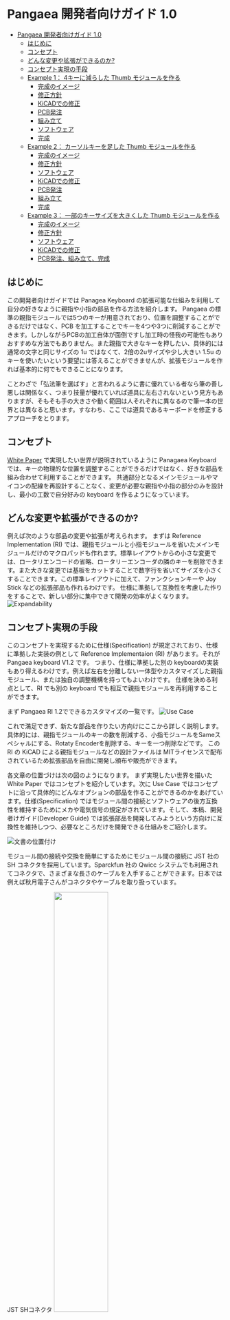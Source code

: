 # Pangaea 開発者向けガイド 1.0

- [Pangaea 開発者向けガイド 1.0](#pangaea-開発者向けガイド-10)
  - [はじめに](#はじめに)
  - [コンセプト](#コンセプト)
  - [どんな変更や拡張ができるのか?](#どんな変更や拡張ができるのか)
  - [コンセプト実現の手段](#コンセプト実現の手段)
  - [Example 1： 4キーに減らした Thumb モジュールを作る](#example-1-4キーに減らした-thumb-モジュールを作る)
    - [完成のイメージ](#完成のイメージ)
    - [修正方針](#修正方針)
    - [KiCADでの修正](#kicadでの修正)
    - [PCB発注](#pcb発注)
    - [組み立て](#組み立て)
    - [ソフトウェア](#ソフトウェア)
    - [完成](#完成)
  - [Example 2： カーソルキーを足した Thumb モジュールを作る](#example-2-カーソルキーを足した-thumb-モジュールを作る)
    - [完成のイメージ](#完成のイメージ-1)
    - [修正方針](#修正方針-1)
    - [ソフトウェア](#ソフトウェア-1)
    - [KiCADでの修正](#kicadでの修正-1)
    - [PCB発注](#pcb発注-1)
    - [組み立て](#組み立て-1)
    - [完成](#完成-1)
  - [Example 3： 一部のキーサイズを大きくした Thumb モジュールを作る](#example-3-一部のキーサイズを大きくした-thumb-モジュールを作る)
    - [完成のイメージ](#完成のイメージ-2)
    - [修正方針](#修正方針-2)
    - [ソフトウェア](#ソフトウェア-2)
    - [KiCADでの修正](#kicadでの修正-2)
    - [PCB発注、組み立て、完成](#pcb発注組み立て完成)

## はじめに

この開発者向けガイドでは Panagea Keyboard の拡張可能な仕組みを利用して自分の好きなように親指や小指の部品を作る方法を紹介します。
Pangaea の標準の親指モジュールでは5つのキーが用意されており、位置を調整することができるだけではなく、PCB を加工することでキーを4つや3つに削減することができます。しかしながらPCBの加工自体が面倒ですし加工時の怪我の可能性もありおすすめな方法でもありません。また親指で大きなキーを押したい、具体的には通常の文字と同じサイズの 1u ではなくて、2倍の2uサイズや少し大きい 1.5u のキーを使いたいという要望には答えることができませんが、拡張モジュールを作れば基本的に何でもできることになります。

ことわざで「弘法筆を選ばす」と言われるように書に優れている者なら筆の善し悪しは関係なく、つまり技量が優れていれば道具に左右されないという見方もありますが、そもそも手の大きさや動く範囲は人それぞれに異なるので筆一本の世界とは異なると思います。すなわち、ここでは道具であるキーボードを修正するアプローチをとります。

## コンセプト

[White Paper](whitepaper_jp.md) で実現したい世界が説明されているように Panagaea Keyboard では、キーの物理的な位置を調整することができるだけではなく、好きな部品を組み合わせて利用することができます。
共通部分となるメインモジュールやマイコンの配線を再設計することなく、変更が必要な親指や小指の部分のみを設計し、最小の工数で自分好みの keyboard を作るようになっています。

## どんな変更や拡張ができるのか?

例えば次のような部品の変更や拡張が考えられます。
まずは Reference Implementation (RI) では、親指モジュールと小指モジュールを省いたメインモジュールだけのマクロパッドも作れます。標準レイアウトからの小さな変更では、ロータリエンコードの省略、ロータリーエンコーダの隣のキーを削除できます。また大きな変更では基板をカットすることで数字行を省いてサイズを小さくすることできます。この標準レイアウトに加えて、ファンクションキーや Joy Stick などの拡張部品も作れるわけです。
仕様に準拠して互換性を考慮した作りをすることで、新しい部分に集中できて開発の効率がよくなります。
![Expandability](images/2022-12-11_11_33_55.png "Expandability")

## コンセプト実現の手段

このコンセプトを実現するために仕様(Specification) が規定されており、仕様に準拠した実装の例として Reference Implementaion (RI) があります。それが Pangaea keyboard V1.2 です。
つまり、仕様に準拠した別の keyboardの実装もあり得えるわけです。例えば左右を分離しない一体型やカスタマイズした親指モジュール、または独自の調整機構を持ってもよいわけです。
仕様を決める利点として、RI でも別の keyboard でも相互で親指モジュールを再利用することができます。

まず Pangaea RI 1.2でできるカスタマイズの一覧です。
![Use Case](images/2022-12-11_21_12_12.png)

これで満足できず、新たな部品を作りたい方向けにここから詳しく説明します。具体的には、親指モジュールのキーの数を削減する、小指モジュールをSameスペシャルにする、Rotaty Encoderを削除する、キーを一つ削除などです。
この RI の KiCAD による親指モジュールなどの設計ファイルは MITライセンスで配布されているため拡張部品を自由に開発し頒布や販売ができます。

各文章の位置づけは次の図のようになります。
まず実現したい世界を描いた White Paper ではコンセプトを紹介しています。次に Use Case ではコンセプトに沿って具体的にどんなオプションの部品を作ることができるのかをあげています。仕様(Specification) ではモジュール間の接続とソフトウェアの後方互換性を維持するためにメカや電気信号の規定がされています。そして、本稿、開発者けガイド(Developer Guide) では拡張部品を開発してみようという方向けに互換性を維持しつつ、必要なところだけを開発できる仕組みをご紹介します。

![文書の位置付け](images/2022-12-11_11_23_14.png "Figure 1: 文書の位置付け")

モジュール間の接続や交換を簡単にするためにモジュール間の接続に JST 社の SH コネクタを採用しています。Sparckfun 社の Qwicc システムでも利用されてコネクタで、さまざまな長さのケーブルを入手することができます。日本では例えば秋月電子さんがコネクタやケーブルを取り扱っています。

JST SHコネクタ
<img src="images/2022-12-26_21_19_15.png" width="50%">

それでは、いくつか例を示しながら、Pangaeaスペック、RIの関係を見ていきます。

## Example 1： 4キーに減らした Thumb モジュールを作る

標準では 1u サイズのキーが5つ並んでおり、切断すれば4キーあるいは3キーまで数を減らすことができます。しかしながら PCBの切断の作業自体が面倒であり、RIは汎用性を持たせて設計しているため、切断すると一部ネジ止めができなくなり少々強度が落ちます。ここでは専用部品としてキーの数を標準の5つから４つに減らした版を作る例をご紹介します。個人的には左は5キーが欲しいのですが、右は4キーで十分で、かつ利用しないキーが指にあたり邪魔に感じることがあります。

### 完成のイメージ

図の左が標準です。図の右が作ろうとしているモジュールです。一番右端のキーを削除することにします。

<img src="images/2022-12-11_12_28_00.png" width="80%">

### 修正方針

今回はキーを削るだけですので特に仕様を見て確認するところはなく互換性の問題も生じませんので仕様の確認は不要のため次の方針で進めます。
電気配線とキーレイアウトの仕様は規定されています。
また図の青い矢印で示されたモジュール間を接続するねじ穴の位置はPangaea仕様では規定されておらず、あくまで RI 1.2の実装としてこのサイズになっています。

* 親指部品の外形をできるだけ再利用し、キーを減らした枠を作る
* 親指部品の配線を再利用し、削減したキーのところだけ削除する
* 親指部品の2つのねじ穴を修正せずそのまま再利用する

![例1](images/2023-01-03_22_42_14.png)

### KiCADでの修正

親指モジュールは、トッププレート、PCB、ボトムプレートの3つを修正する必要があります。
作業の順番としては、まずトッププレートで外形のサイズを決めて、それに合わせてPCBとボトムプレートを修正していくのがよいと思います。

トッププレートの修正
1. KiCAD PCB editor にて一番右端のキーの footprint を削除する
2. Edge Cutを修正し、サイズをキー4つ分に修正する
3. 右端の手前でもねじを利用できるように Edge Cut の外形のデザインを変更する
4. 一番右のキーに関連する配線を削除する

これで Gerberファイルを出力して基板を製造すれば、手間暇をかけて基板を切断したりする必要がなくなります。

### PCB発注

KiCADでGerber ファイルを生成し、お好きな基板の製造会社に発注し、届くのを待ちます。
最近はJLCPCB社を多く利用しています。費用はPCB5枚なら数ドルで配送方法に早い配送サービスを使わずOCSなら送料を含めても数百円の上の方でできると思います。

<img src="images/2023-01-04_09_50_55.png" width="70%" />

### 組み立て

完成した親指モジュールとメインモジュールをSHコネクタのケーブルで接続して動作を確認します。

<img src="images/2023-01-04_09_54_14.png" width="70%" />
<img src="images/2023-01-04_09_56_09.png" width="70%" />

### ソフトウェア

QMK でXXXXXXとXが7個連続しているところはなにもキーが割り当てられていないということを示します。
キーを一つ削除しただけですのでソフトウェアの変更は不要ですが、削除した場所を確認し、一つキーがずれるなんてことがないようにします。
![](images/2023-01-04_11_31_29.png)

### 完成

組み立てるとこのようになりました。
この例では親指モジュールのキー数を減らす修正しました。
このように自分が修正したい部分だけを作ればより手に合わせることができるようになります。

<img src="images/2023-01-04_10_04_12.png" width="70%" />


## Example 2： カーソルキーを足した Thumb モジュールを作る

次はキーを削るのではなくて、カーソルキーを加えた例をご紹介します。

### 完成のイメージ

図のような完成を目指します。

![](images/2023-01-04_21_52_36.png)

カーソル部分の角度はSU120で組んで試してみた結果です。
Pangaea RI 1.2では円弧を描くように動かせますので多少の角度なら調整できることになります。

### 修正方針

親指モジュールは5つのキーがありますが、実は3キーを追加できる配列になっています。その一番右のキーとこの3キーを利用して、合計4キーを矢印キーに割り当てることにします。

### ソフトウェア

図はqmk用のfirmwareのpangaea.hからの抜粋です。
右下にあるように標準では利用されていないR36,R39,R40の3つを矢印キーに割り当てます。

キーの割当
* R35: 上
* R36: 左
* R39: 下
* R40: 右

![](images/2023-01-04_17_22_38.png)

元の親指モジュールの左から4つのキーの配置です。
SW15, SW16, SW19, SW20の4つです。
![R15R16R19R20R35](images/2023-01-04_18_12_52.png)

追加分の矢印部分と元の親指モジュールの右から一つ目のキーの配置です。SW35,36,39,40です。この2つは一見すると同じ回路図に見えるかもしれませんが、ダイオードの向きが逆になっていますのでそれぞれを判定することができます。
![R35R36R39R40](images/2023-01-04_18_13_04.png)

トータルでは、新規の親指モジュールは下記のような配列になります。
R15,R16,R19,R20,R35
            R36,R39,R40

### KiCADでの修正

先程の外形に合わせてKiCADで配線していきます。
Pangaea RI の回路図から該当部分をコピーして、footprintを更新し、配置します。外形を標準のThumbモジュールからコピーして拡張部分を加えます。あとはfreerouterを用いて配線するだけです。
標準モジュールでは2つのSHコネクタが配線されていますが、一つだけにしても大丈夫です。

![PCBeditor](images/2023-01-04_21_48_56.png)
![Top_Bottom](images/2023-01-05_21_24_05.png)

### PCB発注

詳細は省略します。Gerberファイルを生成して発注します。

### 組み立て

詳細は省略します。

### 完成

KiCADをちょっと操作するだけであっという間に自分だけのキーボードができてしまいます。名実ともに自作キーボードと言えるのではないでしょうか。

## Example 3： 一部のキーサイズを大きくした Thumb モジュールを作る

次はキーの削除といった簡単なものではなくて、キーのサイズを1uから少し大きくして1.5uや2uサイズを使うように変更してみます。
具体的にはLower, Raiseの2つのキーとEnter部分に1.5uのサイズのキーを使えるように修正します。余談ですがもともとPangaeaを開発する前このような親指の一部のキーのサイズが大きいキーボードを利用していました。このような拡張ができることを想定して開発しています。

### 完成のイメージ

できあがりのイメージです。
まず5つのキーから4つに減らします。そして、左から二番目のキーのサイズを1uから1.5uに変更します。
![current_vs_goal](images/2023-01-05_21_35_05.png)

### 修正方針

これまでの例1と例2を組み合わせればできる内容です。
外形を整えて、配線をして終わりです。

### ソフトウェア

右端を削るのか、左端を削るのかを決めて修正すればよいだけです。

### KiCADでの修正

1.5uにするには、キーの1.5uのfootprintが必要です。
さらに外形も配線も大きな修正が必要になります。

### PCB発注、組み立て、完成

省略します。Good luck!
